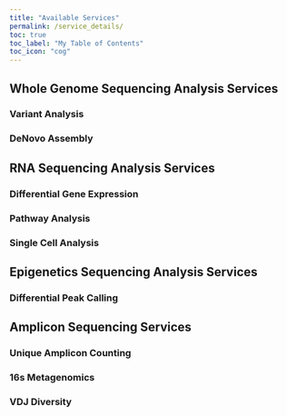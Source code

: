 ```yaml
---
title: "Available Services"
permalink: /service_details/
toc: true
toc_label: "My Table of Contents"
toc_icon: "cog"
---
```


## Whole Genome Sequencing Analysis Services

### Variant Analysis

### DeNovo Assembly

## RNA Sequencing Analysis Services

### Differential Gene Expression

### Pathway Analysis

### Single Cell Analysis

## Epigenetics Sequencing Analysis Services

### Differential Peak Calling

## Amplicon Sequencing Services

### Unique Amplicon Counting

### 16s Metagenomics

### VDJ Diversity
